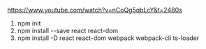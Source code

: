 https://www.youtube.com/watch?v=nCoQg5qbLcY&t=2480s

1. npm init
2. npm install --save react react-dom
3. npm install -D react react-dom webpack webpack-cli ts-loader